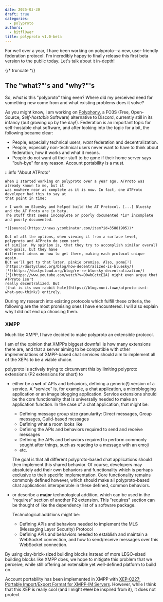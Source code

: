 ```yaml
---
date: 2025-03-30
draft: true
categories:
  - polyproto
authors:
  - bitfl0wer
title: polyproto v1.0-beta
---
```


For well over a year, I have been working on polyproto—a new, user-friendly federation protocol.
I'm incredibly happy to finally release this first beta version to the public today. Let's talk about
it in-depth!

{/* truncate */}

## The "what?"'s and "why?"'s

So, *what is* this "polyproto" thing even? Where did my perceived need for something new come from and
what existing problems does it solve?

As you might know, I am working on [Polyphony](https://github.com/polyphony-chat), a FO3S
(Free, Open-Source, *Self-hostable* Software) alternative to Discord, currently still in its infancy
(but growing up by the day!). Federation is an important topic for self-hostable chat software, and after
looking into the topic for a bit, the following became clear:

- People, especially technical users, *want* federation and decentralization.
- People, especially non-technical users never want to have to think about federation, how it
  works and what it means.
- People do not want all their stuff to be gone if their home server says "buh-bye" for
  any reason. Account portability is a must.

:::info "About ATProto"

    When I started working on polyproto over a year ago, ATProto was already known to me, but it
    was nowhere near as complete as it is now. In fact, one ATProto developer had this to say at
    that point in time:

    > I work on Bluesky and helped build the AT Protocol. [...] Bluesky and the AT Proto are in beta.
    The stuff that seems incomplete or poorly documented *is* incomplete and poorly documented.

    *([source](https://news.ycombinator.com/item?id=35881905))*

    Out of all the options, when viewing it from a surface level, polyproto and ATProto do seem sort
    of similar. My opinion is, that they try to accomplish similar overall end-goals, but they have
    different ideas on how to get there, making each protocol unique again.
    But we'll get to that later, pinkie promise. Also, some[¹](https://dustycloud.org/blog/how-decentralized-is-bluesky/)
    [²](https://dustycloud.org/blog/re-re-bluesky-decentralization/)
    [³](https://www.youtube.com/watch?v=D0wbCctcEIA) might even argue that ATProto isn't
    really decentralized. But
    [that is its own rabbit hole](https://blog.muni.town/atproto-isnt-what-you-think/) entirely.

During my research into existing protocols which fulfill these criteria, the following are the most promising
ones I have encountered. I will also explain why I did not end up choosing them.

### XMPP

Much like XMPP, I have decided to make polyproto an extensible protocol.

I am of the opinion that XMPPs biggest downfall is how many extensions there are, and that a server
aiming to be compatible with other
implementations of XMPP-based chat services should aim to implement all of the XEPs to be a
viable choice.

polyproto is actively trying to circumvent this by limiting polyproto extensions (P2 extensions for
short) to

- either be a **set** of APIs and behaviors, defining a generic(!) version of a service. A "service"
  is, for example, a chat application, a microblogging application or an image blogging application.
  Service extensions should be the core functionality that is universally needed to make an
  application function. In the case of a chat application, that might be:

  - Defining message group size granularity: Direct messages, Group messages, Guild-based messages
  - Defining what a room looks like
  - Defining the APIs and behaviors required to send and receive messages
  - Defining the APIs and behaviors required to perform commonly sought after things, such as reacting to a message with an emoji
  - etc.

  The goal is that all different polyproto-based chat applications should then implement this shared behavior. Of course, developers
  may absolutely add their own behaviors and functionality which is perhaps exclusive to their specific implementation. Core
  functionality remains commonly defined however, which should make all polyproto-based chat applications interoperable in these
  defined, common behaviors.

- or describe a **major** technological addition, which can be used in the "requires" section of another P2 extension. This "requires"
  section can be thought of like the dependency list of a software package.

  Technological additions might be:
  - Defining APIs and behaviors needed to implement the MLS (Messaging Layer Security) Protocol
  - Defining APIs and behaviors needed to establish and maintain a WebSocket connection, and how to send/receive messages over this
    WebSocket connection.

By using clay-brick-sized building blocks instead of more LEGO-sized building blocks like XMPP does, we hope to mitigate this problem
that we perceive, while still offering an extensible yet well-defined platform to build on.

Account portability has been implemented in XMPP with
[XEP-0227: Portable Import/Export Format for XMPP-IM Servers](https://xmpp.org/extensions/xep-0227.html).
However, while I think that this XEP is really cool (and I might ~~steal~~ be inspired from it), it
does not protect
